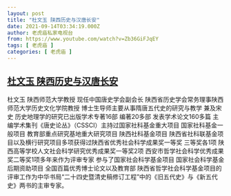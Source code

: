 ```yaml
---
layout: post
title: "杜文玉 陕西历史与汉唐长安"
date: 2021-09-14T03:34:19.000Z
author: 老虎庙私家电视台
from: https://www.youtube.com/watch?v=Zb36GiFJqEY
tags: [ 老虎庙 ]
categories: [ 老虎庙 ]
---
```

<!--1631590459000-->
[杜文玉 陕西历史与汉唐长安](https://www.youtube.com/watch?v=Zb36GiFJqEY)
------

<div>
杜文玉 陕西师范大学教授 现任中国唐史学会副会长 陕西省历史学会常务理事陕西师范大学历史文化学院教授 博士生导师主要从事隋唐五代史的研究与教学 兼及宋史 历史地理学的研究已出版学术专著16部 编著20多部 发表学术论文160多篇 主编学术集刊《唐史论丛》（CSSCI）主持过国家社科基金重大项目 国家社科基金一般项目 教育部重点研究基地重大研究项目 陕西社科基金项目 陕西省社科联基金项目以及横行研究项目多项获得过陕西省优秀社会科学成果奖一等奖 三等奖各1项 陕西高等学校人文社会科学研究优秀成果奖一等奖2项 西安市哲学社会科学优秀成果奖二等奖1项多年来作为评审专家 参与了国家社会科学基金项目 国家社会科学基金后期资助项目 全国百篇优秀博士论文以及教育部 陕西省哲学社会科学基金项目的评审工作为中华书局“二十四史暨清史稿修订工程”中的《旧五代史》与《新五代史》两书的主审专家。
</div>
